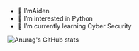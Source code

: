 - 👋 I’mAiden
- 👀 I’m interested in Python
- 🌱 I’m currently learning Cyber Security

![Anurag's GitHub stats](https://github-readme-stats.vercel.app/api?username=aiden-l&theme=merko&show_icons=true)
